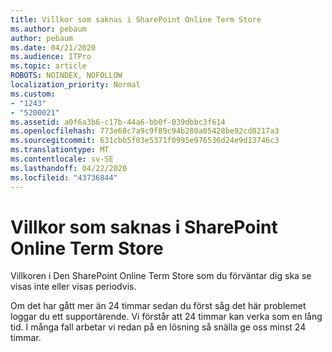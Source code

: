 ```yaml
---
title: Villkor som saknas i SharePoint Online Term Store
ms.author: pebaum
author: pebaum
ms.date: 04/21/2020
ms.audience: ITPro
ms.topic: article
ROBOTS: NOINDEX, NOFOLLOW
localization_priority: Normal
ms.custom:
- "1243"
- "5200021"
ms.assetid: a0f6a3b6-c17b-44a6-bb0f-039dbbc3f614
ms.openlocfilehash: 773e68c7a9c9f89c94b280a05428be92cd8217a3
ms.sourcegitcommit: 631cbb5f03e5371f0995e976536d24e9d13746c3
ms.translationtype: MT
ms.contentlocale: sv-SE
ms.lasthandoff: 04/22/2020
ms.locfileid: "43736844"
---
```

# <a name="terms-missing-from-sharepoint-online-term-store"></a>Villkor som saknas i SharePoint Online Term Store

Villkoren i Den SharePoint Online Term Store som du förväntar dig ska se visas inte eller visas periodvis.
  
Om det har gått mer än 24 timmar sedan du först såg det här problemet loggar du ett supportärende. Vi förstår att 24 timmar kan verka som en lång tid. I många fall arbetar vi redan på en lösning så snälla ge oss minst 24 timmar.
  